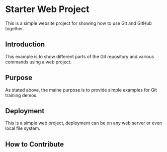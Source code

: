 # Starter Web Project

This is a simple website project for showing how to use Git and GitHub together.

## Introduction

This example is to show different parts of the Git repository and various commands using a web project.

## Purpose

As stated above, the maine purpose is to provide simple examples for Git training demos.

## Deployment

This is a simple web project, deployment can be on any web server or even local file system.

## How to Contribute